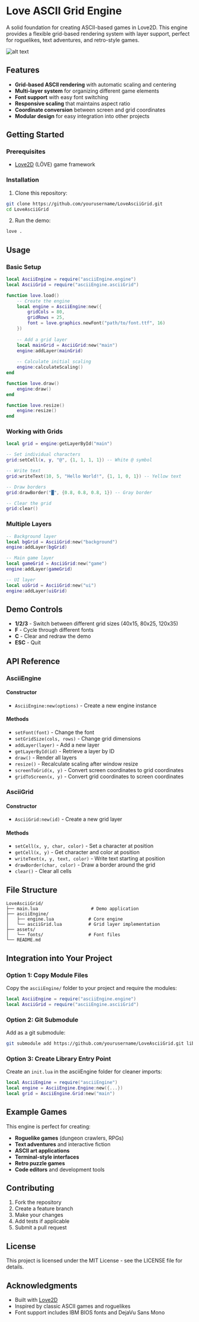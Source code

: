 # Love ASCII Grid Engine

A solid foundation for creating ASCII-based games in Love2D. This engine provides a flexible grid-based rendering system with layer support, perfect for roguelikes, text adventures, and retro-style games.

![alt text](image.png)

## Features

- **Grid-based ASCII rendering** with automatic scaling and centering
- **Multi-layer system** for organizing different game elements
- **Font support** with easy font switching
- **Responsive scaling** that maintains aspect ratio
- **Coordinate conversion** between screen and grid coordinates
- **Modular design** for easy integration into other projects

## Getting Started

### Prerequisites

- [Love2D](https://love2d.org/) (LÖVE) game framework

### Installation

1. Clone this repository:
```bash
git clone https://github.com/yourusername/LoveAsciiGrid.git
cd LoveAsciiGrid
```

2. Run the demo:
```bash
love .
```

## Usage

### Basic Setup

```lua
local AsciiEngine = require("asciiEngine.engine")
local AsciiGrid = require("asciiEngine.asciiGrid")

function love.load()
    -- Create the engine
    local engine = AsciiEngine:new({
        gridCols = 80,
        gridRows = 25,
        font = love.graphics.newFont("path/to/font.ttf", 16)
    })
    
    -- Add a grid layer
    local mainGrid = AsciiGrid:new("main")
    engine:addLayer(mainGrid)
    
    -- Calculate initial scaling
    engine:calculateScaling()
end

function love.draw()
    engine:draw()
end

function love.resize()
    engine:resize()
end
```

### Working with Grids

```lua
local grid = engine:getLayerById("main")

-- Set individual characters
grid:setCell(x, y, "@", {1, 1, 1, 1}) -- White @ symbol

-- Write text
grid:writeText(10, 5, "Hello World!", {1, 1, 0, 1}) -- Yellow text

-- Draw borders
grid:drawBorder("█", {0.8, 0.8, 0.8, 1}) -- Gray border

-- Clear the grid
grid:clear()
```

### Multiple Layers

```lua
-- Background layer
local bgGrid = AsciiGrid:new("background")
engine:addLayer(bgGrid)

-- Main game layer
local gameGrid = AsciiGrid:new("game")
engine:addLayer(gameGrid)

-- UI layer
local uiGrid = AsciiGrid:new("ui")
engine:addLayer(uiGrid)
```

## Demo Controls

- **1/2/3** - Switch between different grid sizes (40x15, 80x25, 120x35)
- **F** - Cycle through different fonts
- **C** - Clear and redraw the demo
- **ESC** - Quit

## API Reference

### AsciiEngine

#### Constructor
- `AsciiEngine:new(options)` - Create a new engine instance

#### Methods
- `setFont(font)` - Change the font
- `setGridSize(cols, rows)` - Change grid dimensions
- `addLayer(layer)` - Add a new layer
- `getLayerById(id)` - Retrieve a layer by ID
- `draw()` - Render all layers
- `resize()` - Recalculate scaling after window resize
- `screenToGrid(x, y)` - Convert screen coordinates to grid coordinates
- `gridToScreen(x, y)` - Convert grid coordinates to screen coordinates

### AsciiGrid

#### Constructor
- `AsciiGrid:new(id)` - Create a new grid layer

#### Methods
- `setCell(x, y, char, color)` - Set a character at position
- `getCell(x, y)` - Get character and color at position
- `writeText(x, y, text, color)` - Write text starting at position
- `drawBorder(char, color)` - Draw a border around the grid
- `clear()` - Clear all cells

## File Structure

```
LoveAsciiGrid/
├── main.lua                    # Demo application
├── asciiEngine/
│   ├── engine.lua             # Core engine
│   └── asciiGrid.lua          # Grid layer implementation
├── assets/
│   └── fonts/                 # Font files
└── README.md
```

## Integration into Your Project

### Option 1: Copy Module Files
Copy the `asciiEngine/` folder to your project and require the modules:

```lua
local AsciiEngine = require("asciiEngine.engine")
local AsciiGrid = require("asciiEngine.asciiGrid")
```

### Option 2: Git Submodule
Add as a git submodule:

```bash
git submodule add https://github.com/yourusername/LoveAsciiGrid.git lib/AsciiEngine
```

### Option 3: Create Library Entry Point
Create an `init.lua` in the asciiEngine folder for cleaner imports:

```lua
local AsciiEngine = require("asciiEngine")
local engine = AsciiEngine.Engine:new({...})
local grid = AsciiEngine.Grid:new("main")
```

## Example Games

This engine is perfect for creating:

- **Roguelike games** (dungeon crawlers, RPGs)
- **Text adventures** and interactive fiction
- **ASCII art applications**
- **Terminal-style interfaces**
- **Retro puzzle games**
- **Code editors** and development tools

## Contributing

1. Fork the repository
2. Create a feature branch
3. Make your changes
4. Add tests if applicable
5. Submit a pull request

## License

This project is licensed under the MIT License - see the LICENSE file for details.

## Acknowledgments

- Built with [Love2D](https://love2d.org/)
- Inspired by classic ASCII games and roguelikes
- Font support includes IBM BIOS fonts and DejaVu Sans Mono